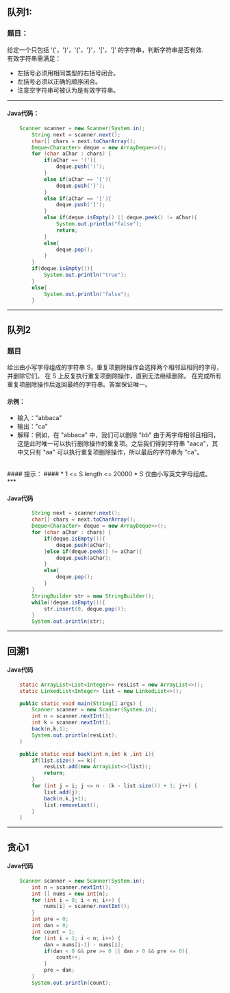 ## 队列1:
### 题目：
给定一个只包括 '('，')'，'{'，'}'，'['，']' 的字符串，判断字符串是否有效.<br/>
有效字符串需满足：
* 左括号必须用相同类型的右括号闭合。
* 左括号必须以正确的顺序闭合。
* 注意空字符串可被认为是有效字符串。
***
#### Java代码：
```java
    Scanner scanner = new Scanner(System.in);
        String next = scanner.next();
        char[] chars = next.toCharArray();
        Deque<Character> deque = new ArrayDeque<>();
        for (char aChar : chars) {
            if(aChar == '('){
                deque.push(')');
            }
            else if(aChar == '{'){
                deque.push('}');
            }
            else if(aChar == '['){
                deque.push(']');
            }
            else if(deque.isEmpty() || deque.peek() != aChar){
                System.out.println("false");
                return;
            }
            else{
                deque.pop();
            }
        }
        if(deque.isEmpty()){
            System.out.println("true");
        }
        else{
            System.out.println("false");
        }
```
***
## 队列2
### 题目
给出由小写字母组成的字符串 S，重复项删除操作会选择两个相邻且相同的字母，并删除它们。
在 S 上反复执行重复项删除操作，直到无法继续删除。
在完成所有重复项删除操作后返回最终的字符串。答案保证唯一。
<br/>
#### 示例： ####
 * 输入："abbaca"
 * 输出："ca"
 * 解释：例如，在 "abbaca" 中，我们可以删除 "bb" 由于两字母相邻且相同，这是此时唯一可以执行删除操作的重复项。之后我们得到字符串 "aaca"，其中又只有 "aa" 可以执行重复项删除操作，所以最后的字符串为 "ca"。
<br/>
#### 提示： ####
 * 1 <= S.length <= 20000
 * S 仅由小写英文字母组成。
<br/>
***

#### Java代码
````java
        String next = scanner.next();
        char[] chars = next.toCharArray();
        Deque<Character> deque = new ArrayDeque<>();
        for (char aChar : chars) {
            if(deque.isEmpty()){
                deque.push(aChar);
            }else if(deque.peek() != aChar){
                deque.push(aChar);
            }
            else{
                deque.pop();
            }
        }
        StringBuilder str = new StringBuilder();
        while(!deque.isEmpty()){
            str.insert(0, deque.pop());
        }
        System.out.println(str);
````
***
## 回溯1
#### Java代码
```` java
    static ArrayList<List<Integer>> resList = new ArrayList<>();
    static LinkedList<Integer> list = new LinkedList<>();

    public static void main(String[] args) {
        Scanner scanner = new Scanner(System.in);
        int n = scanner.nextInt();
        int k = scanner.nextInt();
        back(n,k,1);
        System.out.println(resList);
    }

    public static void back(int n,int k ,int i){
        if(list.size() == k){
            resList.add(new ArrayList<>(list));
            return;
        }
        for (int j = i; j <= n - (k - list.size()) + 1; j++) {
            list.add(j);
            back(n,k,j+1);
            list.removeLast();
        }
    }
````
***
## 贪心1
#### Java代码
```java
    Scanner scanner = new Scanner(System.in);
        int n = scanner.nextInt();
        int [] nums = new int[n];
        for (int i = 0; i < n; i++) {
            nums[i] = scanner.nextInt();
        }
        int pre = 0;
        int dan = 0;
        int count = 1;
        for (int i = 1; i < n; i++) {
            dan = nums[i-1] - nums[i];
            if(dan < 0 && pre >= 0 || dan > 0 && pre <= 0){
                count++;
            }
            pre = dan;
        }
        System.out.println(count);
```
